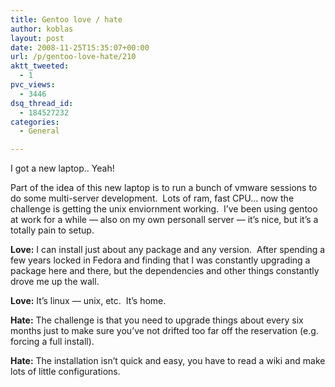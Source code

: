 ```yaml
---
title: Gentoo love / hate
author: koblas
layout: post
date: 2008-11-25T15:35:07+00:00
url: /p/gentoo-love-hate/210
aktt_tweeted:
  - 1
pvc_views:
  - 3446
dsq_thread_id:
  - 184527232
categories:
  - General

---
```

I got a new laptop.. Yeah!

Part of the idea of this new laptop is to run a bunch of vmware sessions to do some multi-server development.  Lots of ram, fast CPU&#8230; now the challenge is getting the unix enviornment working.  I&#8217;ve been using gentoo at work for a while &#8212; also on my own personall server &#8212; it&#8217;s nice, but it&#8217;s a totally pain to setup.

**Love:** I can install just about any package and any version.  After spending a few years locked in Fedora and finding that I was constantly upgrading a package here and there, but the dependencies and other things constantly drove me up the wall.

**Love:** It&#8217;s linux &#8212; unix, etc.  It&#8217;s home.

**Hate:** The challenge is that you need to upgrade things about every six months just to make sure you&#8217;ve not drifted too far off the reservation (e.g. forcing a full install).

**Hate:** The installation isn&#8217;t quick and easy, you have to read a wiki and make lots of little configurations.